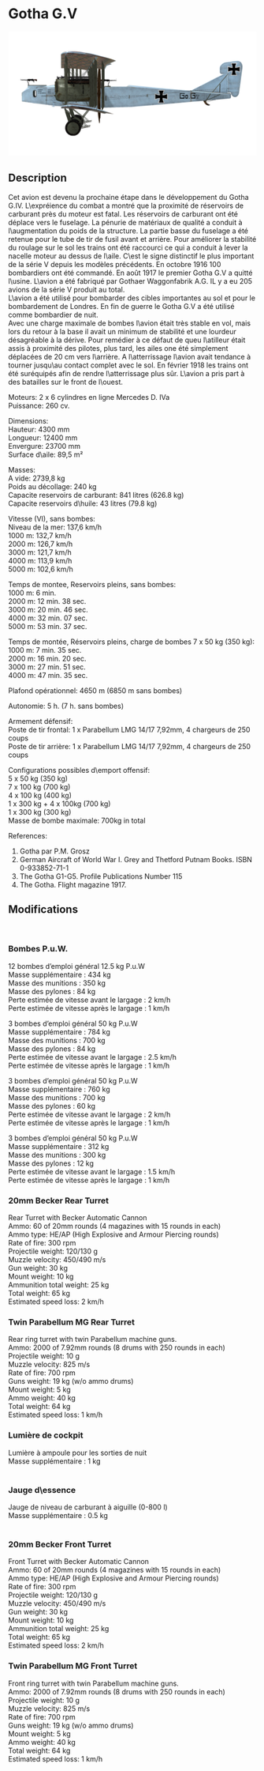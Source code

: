 # Gotha G.V  
  
![gothag5](../images/gothag5.png)  
  
## Description  
  
Cet avion est devenu la prochaine étape dans le développement du Gotha G.IV. L\expréience du combat a montré que la proximité de réservoirs de carburant près du moteur est fatal. Les réservoirs de carburant ont été déplace vers le fuselage. La pénurie de matériaux de qualité a conduit à l\augmentation du poids de la structure. La partie basse du fuselage a été retenue pour le tube de tir de fusil avant et arrière. Pour améliorer la stabilité du roulage sur le sol les trains ont été raccourci ce qui a conduit à lever la nacelle moteur au dessus de l\aile. C\est le signe distinctif le plus important de la série V depuis les modèles précédents. En octobre 1916 100 bombardiers ont été commandé. En août 1917 le premier Gotha G.V a quitté l\usine. L\avion a été fabriqué par Gothaer Waggonfabrik A.G. IL y a eu 205 avions de la série V produit au total.  
L\avion a été utilisé pour bombarder des cibles importantes au sol et pour le bombardement de Londres. En fin de guerre le Gotha G.V a été utilisé comme bombardier de nuit.   
Avec une charge maximale de bombes l\avion était très stable en vol, mais lors du retour à la base il avait un minimum de stabilité et une lourdeur désagréable à la dérive. Pour remédier à ce défaut de queu l\atilleur était assis à proximité des pilotes, plus tard, les ailes one été simplement déplacées de 20 cm vers l\arrière. A l\atterrissage l\avion avait tendance à tourner jusqu\au contact complet avec le sol. En février 1918 les trains ont été suréquipés afin de rendre l\atterrissage plus sûr. L\avion a pris part à des batailles sur le front de l\ouest.  
  
  
Moteurs: 2 х 6 cylindres en ligne Mercedes D. IVa  
Puissance: 260 cv.  
  
Dimensions:  
Hauteur: 4300 mm  
Longueur: 12400 mm  
Envergure: 23700 mm  
Surface d\aile: 89,5 m²  
  
Masses:  
A vide: 2739,8 kg   
Poids au décollage: 240 kg  
Capacite reservoirs de carburant: 841 litres (626.8 kg)  
Capacite reservoirs d\huile: 43 litres (79.8 kg)   
  
Vitesse (VI), sans bombes:  
Niveau de la mer: 137,6 km/h  
1000 m: 132,7 km/h  
2000 m: 126,7 km/h  
3000 m: 121,7 km/h  
4000 m: 113,9 km/h  
5000 m: 102,6 km/h  
  
Temps de montee, Reservoirs pleins, sans bombes:  
1000 m: 6 min.  
2000 m: 12 min. 38 sec.  
3000 m: 20 min. 46 sec.  
4000 m: 32 min. 07 sec.  
5000 m: 53 min. 37 sec.  
  
Temps de montée, Réservoirs pleins, charge de bombes 7 x 50 kg (350 kg):  
1000 m: 7 min. 35 sec.  
2000 m: 16 min. 20 sec.  
3000 m: 27 min. 51 sec.  
4000 m: 47 min. 35 sec.  
  
Plafond opérationnel: 4650 m (6850 m sans bombes)  
  
Autonomie: 5 h. (7 h. sans bombes)  
  
Armement défensif:  
Poste de tir frontal: 1 х Parabellum LMG 14/17 7,92mm, 4 chargeurs de 250 coups  
Poste de tir arrière: 1 х Parabellum LMG 14/17 7,92mm, 4 chargeurs de 250 coups  
  
Configurations possibles d\emport offensif:  
5 x 50 kg (350 kg)  
7 x 100 kg (700 kg)  
4 x 100 kg (400 kg)  
1 x 300 kg + 4 x 100kg (700 kg)  
1 x 300 kg (300 kg)  
Masse de bombe maximale: 700kg in total  
  
References:  
1) Gotha par P.M. Grosz  
2) German Aircraft of World War I. Grey and Thetford Putnam Books. ISBN  0-933852-71-1  
3) The Gotha G1-G5. Profile Publications Number 115  
4) The Gotha. Flight magazine 1917.  
  
## Modifications  
  ﻿
  
### Bombes P.u.W.  
  
12 bombes d’emploi général 12.5 kg P.u.W  
Masse supplémentaire : 434 kg  
Masse des munitions : 350 kg  
Masse des pylones : 84 kg  
Perte estimée de vitesse avant le largage : 2 km/h  
Perte estimée de vitesse après le largage : 1 km/h  
  
3 bombes d’emploi général 50 kg P.u.W  
Masse supplémentaire : 784 kg  
Masse des munitions : 700 kg  
Masse des pylones : 84 kg  
Perte estimée de vitesse avant le largage : 2.5 km/h  
Perte estimée de vitesse après le largage : 1 km/h  
  
3 bombes d’emploi général 50 kg P.u.W  
Masse supplémentaire : 760 kg  
Masse des munitions : 700 kg  
Masse des pylones : 60 kg  
Perte estimée de vitesse avant le largage : 2 km/h  
Perte estimée de vitesse après le largage : 1 km/h  
  
3 bombes d’emploi général 50 kg P.u.W  
Masse supplémentaire : 312 kg  
Masse des munitions : 300 kg  
Masse des pylones : 12 kg  
Perte estimée de vitesse avant le largage : 1.5 km/h  
Perte estimée de vitesse après le largage : 1 km/h  ﻿
  
### 20mm Becker Rear Turret  
  
Rear Turret with Becker Automatic Cannon  
Ammo: 60 of 20mm rounds (4 magazines with 15 rounds in each)  
Ammo type: HE/AP (High Explosive and Armour Piercing rounds)  
Rate of fire: 300 rpm  
Projectile weight: 120/130 g  
Muzzle velocity: 450/490 m/s  
Gun weight: 30 kg  
Mount weight: 10 kg  
Ammunition total weight: 25 kg  
Total weight: 65 kg  
Estimated speed loss: 2 km/h  ﻿
  
### Twin Parabellum MG Rear Turret  
  
Rear ring turret with twin Parabellum machine guns.  
Ammo: 2000 of 7.92mm rounds (8 drums with 250 rounds in each)  
Projectile weight: 10 g  
Muzzle velocity: 825 m/s  
Rate of fire: 700 rpm  
Guns weight: 19 kg (w/o ammo drums)  
Mount weight: 5 kg  
Ammo weight: 40 kg  
Total weight: 64 kg  
Estimated speed loss: 1 km/h  ﻿
  
### Lumière de cockpit  
  
Lumière à ampoule pour les sorties de nuit  
Masse supplémentaire : 1 kg  
  ﻿
  
### Jauge d\essence  
  
Jauge de niveau de carburant à aiguille (0-800 l)  
Masse supplémentaire : 0.5 kg  
  ﻿
  
### 20mm Becker Front Turret  
  
Front Turret with Becker Automatic Cannon  
Ammo: 60 of 20mm rounds (4 magazines with 15 rounds in each)  
Ammo type: HE/AP (High Explosive and Armour Piercing rounds)  
Rate of fire: 300 rpm  
Projectile weight: 120/130 g  
Muzzle velocity: 450/490 m/s  
Gun weight: 30 kg  
Mount weight: 10 kg  
Ammunition total weight: 25 kg  
Total weight: 65 kg  
Estimated speed loss: 2 km/h  ﻿
  
### Twin Parabellum MG Front Turret  
  
Front ring turret with twin Parabellum machine guns.  
Ammo: 2000 of 7.92mm rounds (8 drums with 250 rounds in each)  
Projectile weight: 10 g  
Muzzle velocity: 825 m/s  
Rate of fire: 700 rpm  
Guns weight: 19 kg (w/o ammo drums)  
Mount weight: 5 kg  
Ammo weight: 40 kg  
Total weight: 64 kg  
Estimated speed loss: 1 km/h  